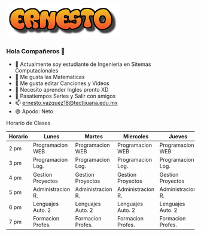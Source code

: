 ![](Cooltextneto.png)

### Hola Compañeros 👋

- 🔭 Actualmente soy estudiante de Ingenieria en Sitemas Computacionales
- 🌱 Me gusta las Matematicas
- 👯 Me gusta editar Canciones y Videos
- 🤔 Necesito aprender Ingles pronto XD
- 💬 Pasatiempos Series y Salir con amigos
- 📫 ernesto.vazquez18@tectijuana.edu.mx
- 😄 Apodo: Neto


Horario de Clases

| Horario | Lunes             | Martes            | Miercoles         | Jueves            | Viernes           |
|---------|-------------------|-------------------|-------------------|-------------------|-------------------|
| 2 pm    | Programacion WEB  | Programacion WEB  | Programacion WEB  | Programacion WEB  | Programacion WEB  |
| 3 pm    | Programacion Log. | Programacion Log. | Programacion Log. | Programacion Log. | Gestion Proyectos |
| 4 pm    | Gestion Proyectos | Gestion Proyectos | Gestion Proyectos | Gestion Proyectos | Gestion Proyectos |
| 5 pm    | Administracion R. | Administracion R. | Administracion R. | Administracion R. |                   |
| 6 pm    | Lenguajes Auto. 2 | Lenguajes Auto. 2 | Lenguajes Auto. 2 | Lenguajes Auto. 2 | Lenguajes Auto. 2 |
| 7 pm    | Formacion Profes. | Formacion Profes. | Formacion Profes. | Formacion Profes. | Formacion Profes. |

<!--
**ErnestoVV/ErnestoVV** is a ✨ _special_ ✨ repository because its `README.md` (this file) appears on your GitHub profile.

Here are some ideas to get you started:

- 🔭 I’m currently working on ...
- 🌱 I’m currently learning ...
- 👯 I’m looking to collaborate on ...
- 🤔 I’m looking for help with ...
- 💬 Ask me about ...
- 📫 How to reach me: ...
- 😄 Pronouns: ...
- ⚡ Fun fact: ...
-->
